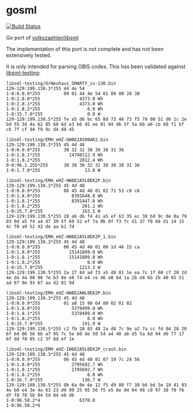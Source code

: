 # gosml

[![Build Status](https://travis-ci.org/andig/gosml.svg?branch=master)](https://travis-ci.org/andig/gosml)

Go port of [volkszaehler/libsml](https://github.com/volkszaehler/libsml)

The implementation of this port is not complete and has not been extensively tested.

It is only intended for parsing OBIS codes. This has been validated against
[libsml-testing](https://github.com/devZer0/libsml-testing):

    libsml-testing/DrNeuhaus_SMARTY_ix-130.bin
    129-129:199.130.3*255 44 4e 54
    1-0:0.0.9*255         09 01 44 4e 54 01 00 00 20 30
    1-0:2.8.0*255               4373.0 Wh
    1-0:2.8.1*255               4373.0 Wh
    1-0:2.8.2*255                  0.0 Wh
    1-0:15.7.0*255                 0.0 W
    129-129:199.130.5*255 fe a5 d6 bc 65 8d 73 46 73 f5 79 00 51 d6 1c 2e bd 55 34 4a 62 85 68 6d e3 b6 45 ee 01 04 d6 5f 5a bb a6 cb 68 f1 bf cb 7f cf 94 f9 9c d4 d8 45

    libsml-testing/EMH_eHZ-GW8E2A500AK2.bin
    129-129:199.130.3*255 45 4d 48
    1-0:0.0.0*255         30 32 32 38 30 38 31 36
    1-0:1.8.1*255           14798112.9 Wh
    1-0:1.8.2*255               2012.4 Wh
    0-0:96.1.255*255      30 30 30 32 32 38 30 38 31 36
    1-0:1.7.0*255                 13.8 W

    libsml-testing/EMH_eHZ-HW8E2A5L0EK2P.bin
    129-129:199.130.3*255 45 4d 48
    1-0:0.0.9*255         06 45 4d 48 01 02 71 53 c8 c6
    1-0:1.8.0*255            8391648.8 Wh
    1-0:1.8.1*255            8391447.6 Wh
    1-0:1.8.2*255                201.2 Wh
    1-0:15.7.0*255               163.5 W
    129-129:199.130.5*255 28 ab db f4 41 a5 ef 63 35 ec 38 bd 9c 0e 0a 79 03 0d a5 f4 a4 d7 39 5f 69 52 ef 7a 0b 0f f3 fc d1 37 f8 66 d1 14 15 4c f0 a9 52 42 de aa b1 7d

    libsml-testing/EMH_eHZ-HW8E2A5L0EK2P_1.bin
    129-129:199.130.3*255 45 4d 48
    1-0:0.0.9*255         06 45 4d 48 01 00 1d 46 15 ca
    1-0:1.8.0*255           15141809.0 Wh
    1-0:1.8.1*255           15141809.0 Wh
    1-0:1.8.2*255                  0.0 Wh
    1-0:15.7.0*255              1213.3 W
    129-129:199.130.5*255 2a 27 8d ad f3 a5 d8 01 1e ea 7c 1f 60 cf 20 2d 4e da da 88 98 7e b3 8e e0 f4 e4 ce 46 e8 6d 1a 2b e8 6b 2b 40 65 51 ad 6f 9e 93 67 aa d2 81 9d

    libsml-testing/EMH_eHZ-HW8E2AWL0EK2P.bin
    129-129:199.130.3*255 45 4d 48
    1-0:0.0.9*255         01 a8 15 98 64 80 02 01 02
    1-0:1.8.0*255            5378499.0 Wh
    1-0:1.8.1*255            5378499.0 Wh
    1-0:1.8.2*255                  0.0 Wh
    1-0:15.7.0*255               191.9 W
    129-129:199.130.5*255 c2 fb 28 83 40 2a d8 7c 9e a2 7a cc fd 04 28 20 6f bd 06 56 6b a7 95 7c 5e b0 de 50 54 a4 40 ab d5 5a 6d 94 d6 77 17 6f dd f8 05 c2 3f 8d ef 1e

    libsml-testing/EMH_eHZ-IW8E2A5L0EK2P_crash.bin
    129-129:199.130.3*255 45 4d 48
    1-0:0.0.9*255         06 45 4d 48 01 07 19 7c 24 56
    1-0:1.8.0*255            2795692.7 Wh
    1-0:1.8.1*255            2795692.7 Wh
    1-0:1.8.2*255                  0.0 Wh
    1-0:16.7.0*255               136.7 W
    129-129:199.130.5*255 8b 6a 0e 6e 12 f5 d9 80 f7 30 b6 bd 5e 19 41 83 4e b0 e4 3e 4a 63 23 d9 99 25 95 56 f5 e5 6e 04 04 98 c8 97 38 f0 f6 df f8 78 5b 04 5d 84 e0 d6
    1-0:96.50.2*4               6370.0
    1-0:96.50.2*6
